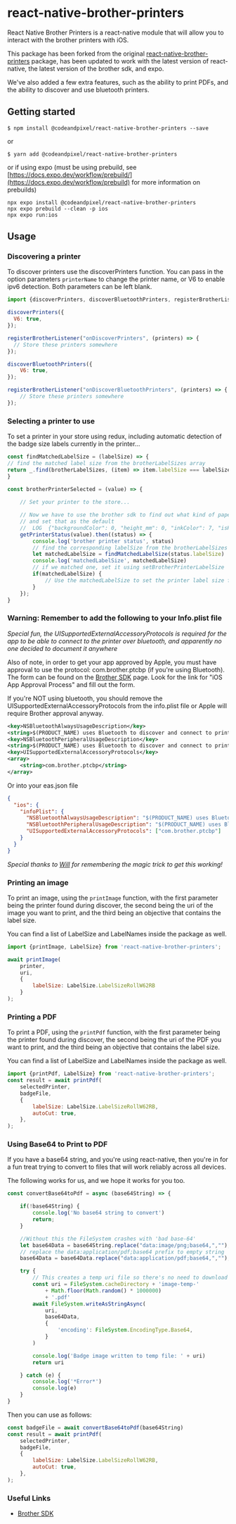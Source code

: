 # react-native-brother-printers

React Native Brother Printers is a react-native module that will allow you to interact with the brother printers with iOS. 

This package has been forked from the original [react-native-brother-printers](https://github.com/Avery246813579/react-native-brother-printers) package, has been updated to work with the latest version of react-native, the latest version of the brother sdk, and expo.

We've also added a few extra features, such as the ability to print PDFs, and the ability to discover and use bluetooth printers.

## Getting started

`$ npm install @codeandpixel/react-native-brother-printers --save`

or 

`$ yarn add @codeandpixel/react-native-brother-printers`

or if using expo (must be using prebuild, see [https://docs.expo.dev/workflow/prebuild/](https://docs.expo.dev/workflow/prebuild) for more information on prebuilds)

```
npx expo install @codeandpixel/react-native-brother-printers
npx expo prebuild --clean -p ios
npx expo run:ios
```

## Usage

### Discovering a printer
To discover printers use the discoverPrinters function. You can pass in the option parameters `printerName` to change
the printer name, or V6 to enable ipv6 detection. Both parameters can be left blank. 

```javascript
import {discoverPrinters, discoverBluetoothPrinters, registerBrotherListener} from 'react-native-brother-printers';

discoverPrinters({
  V6: true,
});

registerBrotherListener("onDiscoverPrinters", (printers) => {
  // Store these printers somewhere
});

discoverBluetoothPrinters({
    V6: true,
});

registerBrotherListener("onDiscoverBluetoothPrinters", (printers) => {
    // Store these printers somewhere
});
```

### Selecting a printer to use
To set a printer in your store using redux, including automatic detection of the badge size labels currently in the printer...

```javascript
const findMatchedLabelSize = (labelSize) => {
// find the matched label size from the brotherLabelSizes array
return _.find(brotherLabelSizes, (item) => item.labelSize === labelSize)
}

const brotherPrinterSelected = (value) => {
    
    // Set your printer to the store...

    // Now we have to use the brother sdk to find out what kind of paper this printer uses
    // and set that as the default
    //  LOG  {"backgroundColor": 0, "height_mm": 0, "inkColor": 7, "isHeightInfinite": true, "labelSize": 23, "mediaType": 3, "model": 27, "width_mm": 62}
    getPrinterStatus(value).then((status) => {
        console.log('brother printer status', status)
        // find the corresponding labelSize from the brotherLabelSizes array
        let matchedLabelSize = findMatchedLabelSize(status.labelSize)
        console.log('matchedLabelSize', matchedLabelSize)
        // if we matched one, set it using setBrotherPrinterLabelSize
        if(matchedLabelSize) {
            // Use the matchedLabelSize to set the printer label size for use in the printImage/printPdf functions
        }
    });
}
```

### Warning: Remember to add the following to your Info.plist file
_Special fun, the UISupportedExternalAccessoryProtocols is required for the app to be able to connect to the printer over bluetooth, and apparently no one decided to document it anywhere_

Also of note, in order to get your app approved by Apple, you must have approval to use the protocol: com.brother.ptcbp (if you're using Bluetooth).  The form can be found on the [Brother SDK](https://support.brother.com/g/s/es/dev/en/mobilesdk/download/index.html?c=eu_ot&lang=en&navi=offall&comple=on&redirect=on#iphone) page.  Look for the link for "iOS App Approval Process" and fill out the form.

If you're NOT using bluetooth, you should remove the UISupportedExternalAccessoryProtocols from the info.plist file or Apple will require Brother approval anyway.

```xml
<key>NSBluetoothAlwaysUsageDescription</key>
<string>$(PRODUCT_NAME) uses Bluetooth to discover and connect to printers</string>
<key>NSBluetoothPeripheralUsageDescription</key>
<string>$(PRODUCT_NAME) uses Bluetooth to discover and connect to printers</string> 
<key>UISupportedExternalAccessoryProtocols</key>
<array>
    <string>com.brother.ptcbp</string>
</array>
```

Or into your eas.json file
```json
{
  "ios": {
    "infoPlist": {
      "NSBluetoothAlwaysUsageDescription": "$(PRODUCT_NAME) uses Bluetooth to discover and connect to printers",
      "NSBluetoothPeripheralUsageDescription": "$(PRODUCT_NAME) uses Bluetooth to discover and connect to printers",
      "UISupportedExternalAccessoryProtocols": ["com.brother.ptcbp"]
    }
  }
}
```

_Special thanks to [Will](https://github.com/wjlafrance) for remembering the magic trick to get this working!_

### Printing an image
To print an image, using the `printImage` function, with the first parameter being the printer found during discover,
the second being the uri of the image you want to print, and the third being an objective that contains the label size.

You can find a list of LabelSize and LabelNames inside the package as well.

```javascript
import {printImage, LabelSize} from 'react-native-brother-printers';

await printImage(
    printer, 
    uri, 
    {
        labelSize: LabelSize.LabelSizeRollW62RB
    }
);
```

### Printing a PDF
To print a PDF, using the `printPdf` function, with the first parameter being the printer found during discover,
the second being the uri of the PDF you want to print, and the third being an objective that contains the label size.

You can find a list of LabelSize and LabelNames inside the package as well.

```javascript
import {printPdf, LabelSize} from 'react-native-brother-printers';
const result = await printPdf(
    selectedPrinter,
    badgeFile,
    {
        labelSize: LabelSize.LabelSizeRollW62RB,
        autoCut: true,
    },
);
```

### Using Base64 to Print to PDF

If you have a base64 string, and you're using react-native, then you're in for a fun treat trying to convert to files that will work reliably across all devices. 

The following works for us, and we hope it works for you too. 

```javascript
const convertBase64toPdf = async (base64String) => {

    if(!base64String) {
        console.log('No base64 string to convert')
        return;
    }

    //Without this the FileSystem crashes with 'bad base-64'
    let base64Data = base64String.replace("data:image/png;base64,","");
    // replace the data:application/pdf;base64 prefix to empty string
    base64Data = base64Data.replace("data:application/pdf;base64,","");

    try {
        // This creates a temp uri file so there's no need to download an image_source to get a URI Path
        const uri = FileSystem.cacheDirectory + 'image-temp-'
            + Math.floor(Math.random() * 1000000)
            + '.pdf'
        await FileSystem.writeAsStringAsync(
            uri,
            base64Data,
            {
                'encoding': FileSystem.EncodingType.Base64,
            }
        )

        console.log('Badge image written to temp file: ' + uri)
        return uri

    } catch (e) {
        console.log('*Error*')
        console.log(e)
    }
}
```

Then you can use as follows:

```javascript
const badgeFile = await convertBase64toPdf(base64String)
const result = await printPdf(
    selectedPrinter,
    badgeFile,
    {
        labelSize: LabelSize.LabelSizeRollW62RB,
        autoCut: true,
    },
);
```

### Useful Links

- [Brother SDK](https://support.brother.com/g/s/es/htmldoc/mobilesdk/)
